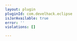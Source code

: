 ```yaml
---
layout: plugin
pluginId: com.develhack.eclipse
isJarAvailable: true
error: ''
violations: []

---
```

